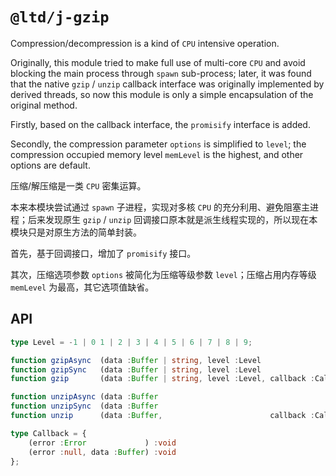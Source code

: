 
`@ltd/j-gzip`
=============

Compression/decompression is a kind of `CPU` intensive operation.

Originally, this module tried to make full use of multi-core `CPU` and avoid blocking the main process through `spawn` sub-process;
later, it was found that the native `gzip` / `unzip` callback interface was originally implemented by derived threads, so now this module is only a simple encapsulation of the original method.

Firstly, based on the callback interface, the `promisify` interface is added.

Secondly, the compression parameter `options` is simplified to `level`;
the compression occupied memory level `memLevel` is the highest, and other options are default.

压缩/解压缩是一类 `CPU` 密集运算。

本来本模块尝试通过 `spawn` 子进程，实现对多核 `CPU` 的充分利用、避免阻塞主进程；后来发现原生 `gzip` / `unzip` 回调接口原本就是派生线程实现的，所以现在本模块只是对原生方法的简单封装。

首先，基于回调接口，增加了 `promisify` 接口。

其次，压缩选项参数 `options` 被简化为压缩等级参数 `level`；压缩占用内存等级 `memLevel` 为最高，其它选项值缺省。

API
---

```ts
type Level = -1 | 0 1 | 2 | 3 | 4 | 5 | 6 | 7 | 8 | 9;

function gzipAsync  (data :Buffer | string, level :Level                    ) :Promise<Buffer>;
function gzipSync   (data :Buffer | string, level :Level                    ) :Buffer;
function gzip       (data :Buffer | string, level :Level, callback :Callback) :void;

function unzipAsync (data :Buffer                                           ) :Promise<Buffer>
function unzipSync  (data :Buffer                                           ) :Buffer;
function unzip      (data :Buffer,                        callback :Callback) :void;

type Callback = {
    (error :Error             ) :void
    (error :null, data :Buffer) :void
};
```

